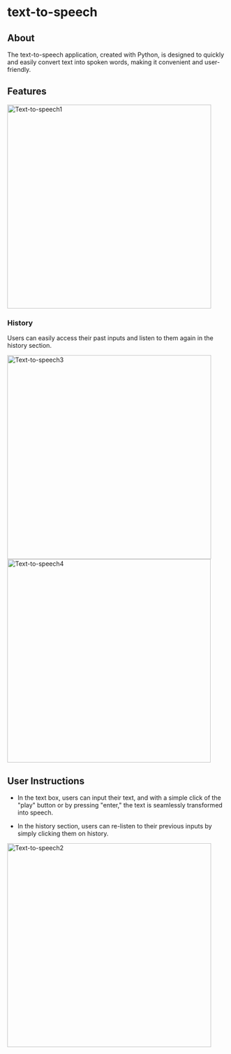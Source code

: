 ﻿# text-to-speech
## About
The text-to-speech application, created with Python, is designed to quickly and easily convert text into spoken words, making it convenient and user-friendly.

## Features

<img width="467" alt="Text-to-speech1" src="https://github.com/Aristotelis03/text-to-speech/assets/122119588/2de4749c-3045-4e28-bad0-89a040bfea76">


### History
Users can easily access their past inputs and listen to them again in the history section.

<img width="467" alt="Text-to-speech3" src="https://github.com/Aristotelis03/text-to-speech/assets/122119588/755e2b51-a4cc-4c0e-99e2-a5f4bab21ca3">

<img width="466" alt="Text-to-speech4" src="https://github.com/Aristotelis03/text-to-speech/assets/122119588/d7497a1e-3c6c-48ee-bf26-eec495a83bf7">

## User Instructions

* In the text box, users can input their text, and with a simple click of the "play" button or by pressing "enter," the text is seamlessly transformed into speech.

* In the history section, users can re-listen to their previous inputs by simply clicking them on history.

<img width="467" alt="Text-to-speech2" src="https://github.com/Aristotelis03/text-to-speech/assets/122119588/1fdce722-0c80-416f-86e6-2c3dc1f5e96e">